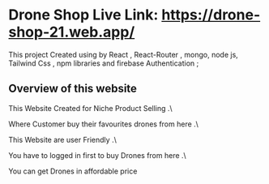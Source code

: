 # Drone Shop Live Link: https://drone-shop-21.web.app/

This project Created using by React , React-Router , mongo, node js, Tailwind Css , npm libraries and firebase Authentication ;

## Overview of this website

This Website Created for Niche Product Selling .\

Where Customer buy their favourites drones from here .\

This Website are user Friendly .\

You have to logged in first to buy Drones from here .\

You can get Drones in affordable price
